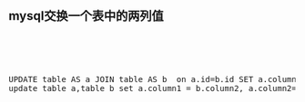 <h2 class="title content-title" style="margin:0px;padding:0px 0px 15px;list-style:none;white-space:normal;">
	mysql交换一个表中的两列值&nbsp;
</h2>
<p>
	<br />
</p>
<p>
	<br />
</p>
<pre class="prettyprint lang-php linenums">UPDATE table AS a JOIN table AS b  on a.id=b.id SET a.column1 = b.column2 ,a.column2=b.column1;
update table a,table b set a.column1 = b.column2, a.column2=b.column1 where a.id=b.id;</pre>
<p>
	<br />
</p>